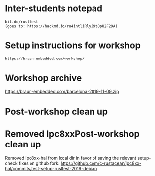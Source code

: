 Inter-students notepad
======================


    bit.do/rustfest
    (goes to: https://hackmd.io/ru4intliRlyJ9t8pU2F29A)

Setup instructions for workshop
===============================

    https://braun-embedded.com/workshop/


Workshop archive
================

https://braun-embedded.com/barcelona-2019-11-09.zip


Post-workshop clean up
======================

Removed lpc8xxPost-workshop clean up
======================

Removed lpc8xx-hal from local dir in favor of saving the relevant setup-check fixes on github fork:
https://github.com/c-rustacean/lpc8xx-hal/commits/test-setup-rustfest-2019-debian
